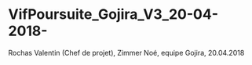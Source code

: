 # VifPoursuite_Gojira_V3_20-04-2018-
Rochas Valentin (Chef de projet), Zimmer Noé, equipe Gojira, 20.04.2018
